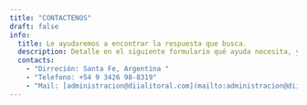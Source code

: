 ```yaml
---
title: "CONTACTENOS"
draft: false
info: 
  title: Le ayudaremos a encontrar la respuesta que busca.
  description: Detalle en el siguiente formulario qué ayuda necesita, ya sea en la aplicación de un producto estándar o un desarrollo a medida. Si no encontró la solución buscada entre nuestros productos, de todas maneras, le ayudaremos a encontrarla.
  contacts: 
    - "Dirreción: Santa Fe, Argentina "
    - "Telefono: +54 9 3426 98-8319"
    - "Mail: [administracion@diialitoral.com](mailto:administracion@diialitoral.com)"
---
```


